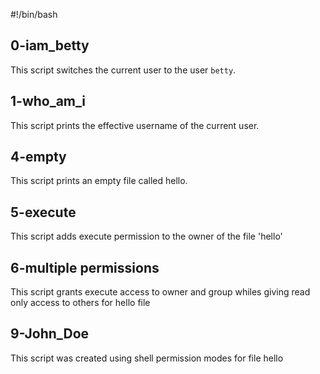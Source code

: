 #!/bin/bash

## 0-iam_betty
This script switches the current user to the user `betty`.

## 1-who_am_i
This script prints the effective username of the current user.

## 4-empty
This script prints an empty file called hello.

## 5-execute
This script adds execute permission to the owner of the file 'hello'

## 6-multiple permissions
This script grants execute access to owner and group whiles giving read only access to others for hello file

## 9-John_Doe
This script was created using shell permission modes for file hello 

